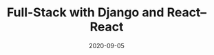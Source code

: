 ---
title: 'Full-Stack with Django and React–React'
description: This article is a continuation of Django and React Full Stack — Django. If you have not read that part or your backend environment is not ready...
url: https://medium.com/@baris5d/full-stack-with-django-and-react-react-afae36017852
date: 2020-09-05
platform: medium.com
readMin: 9
image: https://miro.medium.com/max/1000/1*ikFbXGafVdsDDCJAzrvfBg@2x.png
---